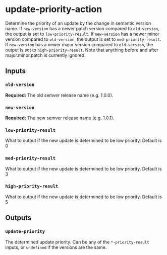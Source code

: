 # update-priority-action
Determine the priority of an update by the change in semantic version name.
If `new-version` has a newer patch version compared to `old-version`, the output is set to `low-priority-result`.
If `new-version` has a newer minor version compared to `old-version`, the output is set to `med-priority-result`.
If `new-version` has a newer major version compared to `old-version`, the output is set to `high-priority-result`.
Note that anything before and after major.minor.patch is currently ignored.

## Inputs

### `old-version`

**Required:** The old semver release name (e.g. 1.0.0).

### `new-version`

**Required:** The new semver release name (e.g. 1.0.1).

### `low-priority-result`

What to output if the new update is determined to be low priority. Default is 0

### `med-priority-result`

What to output if the new update is determined to be low priority. Default is 3

### `high-priority-result`

What to output if the new update is determined to be low priority. Default is 5

## Outputs

### `update-priority`

The determined update priority. Can be any of the `*-priority-result` inputs, or `undefined` if the versions are the same.
